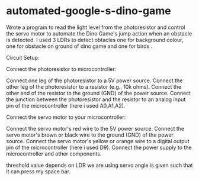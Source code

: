# automated-google-s-dino-game
Wrote a program to read the light level from the photoresistor and control the servo motor to automate the Dino Game's jump action when an obstacle is detected.
I used 3 LDRs to detect obtacles 
one for background colour, one for obstacle on ground of dino game and one for birds .

Circuit Setup:

Connect the photoresistor to  microcontroller:

Connect one leg of the photoresistor to a 5V power source.
Connect the other leg of the photoresistor to a resistor (e.g., 10k ohms).
Connect the other end of the resistor to the ground (GND) of the power source.
Connect the junction between the photoresistor and the resistor to an analog input pin of the microcontroller (here i used A0,A1,A2).

Connect the servo motor to your microcontroller:

Connect the servo motor's red wire to the 5V power source.
Connect the servo motor's brown or black wire to the ground (GND) of the power source.
Connect the servo motor's yellow or orange wire to a digital output pin of the microcontroller (here i used D9).
Connect the power supply to the microcontroller and other components.

threshold value depends on LDR we are using 
servo angle is given such that it can press my space bar.






